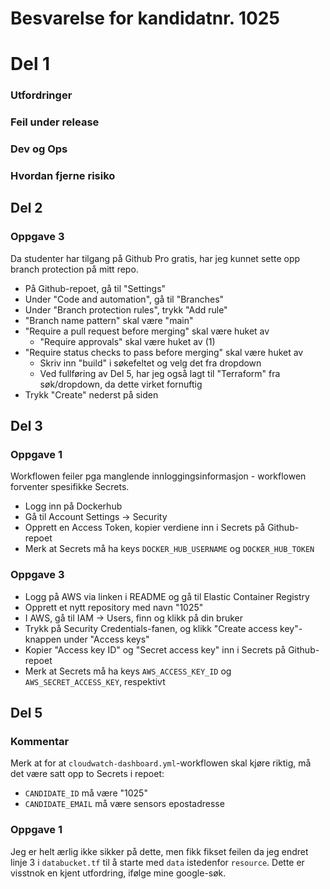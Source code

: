 # Besvarelse for kandidatnr. 1025

# Del 1

### Utfordringer


### Feil under release


### Dev og Ops


### Hvordan fjerne risiko


## Del 2

### Oppgave 3
Da studenter har tilgang på Github Pro gratis, har jeg kunnet sette opp branch protection på mitt repo.
* På Github-repoet, gå til "Settings"
* Under "Code and automation", gå til "Branches"
* Under "Branch protection rules", trykk "Add rule"
* "Branch name pattern" skal være "main"
* "Require a pull request before merging" skal være huket av
  * "Require approvals" skal være huket av (1)
* "Require status checks to pass before merging" skal være huket av
  * Skriv inn "build" i søkefeltet og velg det fra dropdown
  * Ved fullføring av Del 5, har jeg også lagt til "Terraform" fra søk/dropdown, da dette virket fornuftig
* Trykk "Create" nederst på siden

## Del 3

### Oppgave 1
Workflowen feiler pga manglende innloggingsinformasjon - workflowen forventer spesifikke Secrets.
* Logg inn på Dockerhub
* Gå til Account Settings -> Security
* Opprett en Access Token, kopier verdiene inn i Secrets på Github-repoet
* Merk at Secrets må ha keys `DOCKER_HUB_USERNAME` og `DOCKER_HUB_TOKEN`

### Oppgave 3
* Logg på AWS via linken i README og gå til Elastic Container Registry
* Opprett et nytt repository med navn "1025"
* I AWS, gå til IAM -> Users, finn og klikk på din bruker
* Trykk på Security Credentials-fanen, og klikk "Create access key"-knappen under "Access keys"
* Kopier "Access key ID" og "Secret access key" inn i Secrets på Github-repoet
* Merk at Secrets må ha keys `AWS_ACCESS_KEY_ID` og `AWS_SECRET_ACCESS_KEY`, respektivt

## Del 5

### Kommentar
Merk at for at `cloudwatch-dashboard.yml`-workflowen skal kjøre riktig, må det være satt opp to Secrets i repoet:
* `CANDIDATE_ID` må være "1025"
* `CANDIDATE_EMAIL` må være sensors epostadresse

### Oppgave 1
Jeg er helt ærlig ikke sikker på dette, men fikk fikset feilen da jeg endret linje 3 i `databucket.tf` til å starte med `data` istedenfor `resource`. Dette er visstnok en kjent utfordring, ifølge mine google-søk.